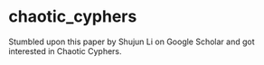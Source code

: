 # chaotic_cyphers
Stumbled upon this paper by Shujun Li on Google Scholar and got interested in Chaotic Cyphers.
